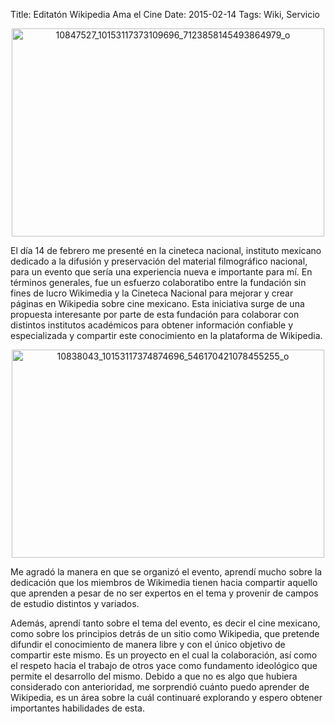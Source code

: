Title: Editatón Wikipedia Ama el Cine
Date: 2015-02-14
Tags: Wiki, Servicio
<div style="text-align: center"><a href="https://www.flickr.com/photos/130970203@N08/16510377189" title="10847527_10153117373109696_7123858145493864979_o by sergiougaldem_97, on Flickr"><img src="https://farm9.staticflickr.com/8592/16510377189_e303ae45cb.jpg" width="500" height="333" alt="10847527_10153117373109696_7123858145493864979_o"></a></div>

El día 14 de febrero me presenté en la cineteca nacional, instituto mexicano dedicado a la difusión y preservación del material filmográfico nacional, para un evento que sería una experiencia nueva e importante para mí. En términos generales, fue un esfuerzo colaboratibo entre la fundación sin fines de lucro Wikimedia y la Cineteca Nacional para mejorar y crear páginas en Wikipedia sobre cine mexicano. Esta iniciativa surge de una propuesta interesante por parte de esta fundación para colaborar con distintos institutos académicos para obtener información confiable y especializada y compartir este conocimiento en la plataforma de Wikipedia.

<div style="text-align: center"><a href="https://www.flickr.com/photos/130970203@N08/16696507105" title="10838043_10153117374874696_546170421078455255_o by sergiougaldem_97, on Flickr"><img src="https://farm9.staticflickr.com/8673/16696507105_2640473a89.jpg" width="500" height="333" alt="10838043_10153117374874696_546170421078455255_o"></a></div>


Me agradó la manera en que se organizó el evento, aprendí mucho sobre la dedicación que los miembros de Wikimedia tienen hacia compartir aquello que aprenden a pesar de no ser expertos en el tema y provenir de campos de estudio distintos y variados.


Además, aprendí tanto sobre el tema del evento, es decir  el cine mexicano, como sobre los principios detrás de un sitio como Wikipedia, que pretende difundir el conocimiento de manera libre y con el único objetivo de compartir este mismo. Es un proyecto en el cual la colaboración, así como el respeto hacia el trabajo de otros yace como fundamento ideológico que permite el desarrollo del mismo. Debido a que no es algo que hubiera considerado con anterioridad, me sorprendió cuánto puedo aprender de Wikipedia, es un área sobre la cuál continuaré explorando y espero obtener importantes habilidades de esta. 
